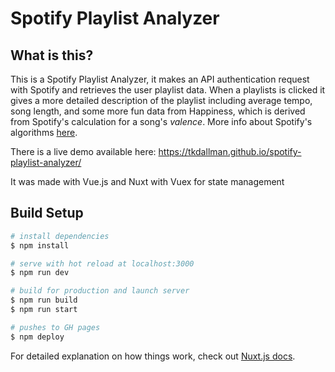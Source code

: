 # Spotify Playlist Analyzer

## What is this?

This is a Spotify Playlist Analyzer, it makes an API authentication request with Spotify and retrieves the user playlist data. When a playlists is clicked it gives a more detailed description of the playlist including average tempo, song length, and some more fun data from Happiness, which is derived from Spotify's calculation for a song's _valence_. More info about Spotify's algorithms [here](https://developer.spotify.com/documentation/web-api/reference/tracks/get-audio-features/).

There is a live demo available here: https://tkdallman.github.io/spotify-playlist-analyzer/

It was made with Vue.js and Nuxt with Vuex for state management

## Build Setup

``` bash
# install dependencies
$ npm install

# serve with hot reload at localhost:3000
$ npm run dev

# build for production and launch server
$ npm run build
$ npm run start

# pushes to GH pages
$ npm deploy
```

For detailed explanation on how things work, check out [Nuxt.js docs](https://nuxtjs.org).
